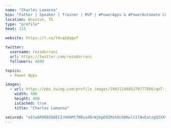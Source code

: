 ```yaml
---
name: "Charles Lamanna"
bio: "Father | Speaker | Trainer | MVP | #PowerApps & #PowerAutomate Community Super User | YouTuber Right-pointing triangle http://youtube.com/c/rezadorrani | Learn - Share - Clockwise rightwards and leftwards open circle arrows"
location: Houston, TX
type: "profile"
heat: 115

website: https://t.co/tAcqSdqguf

twitter:
  username: rezadorrani
  url: https://twitter.com/rezadorrani
  followers: 4600

topics:
  - Power Apps

images:
  - url: https://pbs.twimg.com/profile_images/1063114045270777856/qeT-jpWr_400x400.jpg
    width: 400
    height: 400
    isCached: true
    title: "Charles Lamanna"

secured: "eItw6R980Z66ECZ/HUAMt78Biod8rWjKpEOZMzhOcb8Kwlt1lNvEatzgQIXXYbFwsokYK+tRr86IoV4EhdaQWFyxig9j9Iswtm8hoTuUmzeaA2u3ksJhUr9xe9Swzoew9Jrq2LKYJpf3suEs0Qi6bgeHpo3Z8fiTqnJ/Uk2ux7C+TNBQr2KGWqrz8d+w44xEGaz+sUAJdE4HJSlqVHNZfygzEh36J44+Tmsx94XV9TA+9RxuHSBOD1q1Cf80l7wZc0S8D+U+0YwmJdg+KY8Wfl2QRMVqdawEbxXTGkiyJzZ1OkJXCK2aS7qT1+rEcexR9bB1CPVuI2Nuv3Z3RYrElepDfXqot1qqbjwJ1fCWW0XGkRIf77F4LETz4knIDM8cpE6HU4XjgMAxAuD73AwcnA9b+x3Rur2vCQIYodeCD/k=;ndLW+QyNYboXAAXzsdoJfQ=="
---
```


